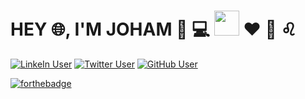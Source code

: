 # HEY :globe_with_meridians:, I'M JOHAM  :boy: :computer: <img src="https://i.pinimg.com/originals/e4/26/70/e426702edf874b181aced1e2fa5c6cde.gif" width="40"> :hearts: :basketball: :leo:


[![LinkeIn User](https://img.shields.io/badge/Linkedin-johamsmc-blue?style=plastic&logo=linkedin&link=https://www.linkedin.com/in/johamsmc/)](https://www.linkedin.com/in/johamsmc/)
[![Twitter User](https://img.shields.io/badge/Twitter-JohamSMC-informational?style=plastic&logo=twitter&link=https://twitter.com/JohamSMC)](https://twitter.com/JohamSMC)
[![GitHub User](https://img.shields.io/badge/GitHub-JohamSMC-red?style=plastic&logo=github&link=https://github.com/JohamSMC)](https://github.com/JohamSMC)

[![forthebadge](https://forthebadge.com/images/badges/built-with-love.svg)](https://forthebadge.com)










